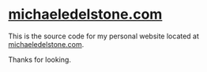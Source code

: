 # [michaeledelstone.com](http://michaeledelstone.com)

This is the source code for my personal website located at [michaeledelstone.com](http://michaeledelstone.com).

Thanks for looking.

